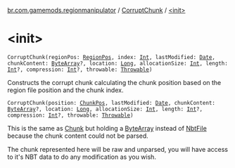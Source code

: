 [br.com.gamemods.regionmanipulator](../index.md) / [CorruptChunk](index.md) / [&lt;init&gt;](./-init-.md)

# &lt;init&gt;

`CorruptChunk(regionPos: `[`RegionPos`](../-region-pos/index.md)`, index: `[`Int`](https://kotlinlang.org/api/latest/jvm/stdlib/kotlin/-int/index.html)`, lastModified: `[`Date`](https://docs.oracle.com/javase/6/docs/api/java/util/Date.html)`, chunkContent: `[`ByteArray`](https://kotlinlang.org/api/latest/jvm/stdlib/kotlin/-byte-array/index.html)`?, location: `[`Long`](https://kotlinlang.org/api/latest/jvm/stdlib/kotlin/-long/index.html)`, allocationSize: `[`Int`](https://kotlinlang.org/api/latest/jvm/stdlib/kotlin/-int/index.html)`, length: `[`Int`](https://kotlinlang.org/api/latest/jvm/stdlib/kotlin/-int/index.html)`?, compression: `[`Int`](https://kotlinlang.org/api/latest/jvm/stdlib/kotlin/-int/index.html)`?, throwable: `[`Throwable`](https://kotlinlang.org/api/latest/jvm/stdlib/kotlin/-throwable/index.html)`)`

Constructs the corrupt chunk calculating the chunk position based on the region file position and the chunk index.

`CorruptChunk(position: `[`ChunkPos`](../-chunk-pos/index.md)`, lastModified: `[`Date`](https://docs.oracle.com/javase/6/docs/api/java/util/Date.html)`, chunkContent: `[`ByteArray`](https://kotlinlang.org/api/latest/jvm/stdlib/kotlin/-byte-array/index.html)`?, location: `[`Long`](https://kotlinlang.org/api/latest/jvm/stdlib/kotlin/-long/index.html)`, allocationSize: `[`Int`](https://kotlinlang.org/api/latest/jvm/stdlib/kotlin/-int/index.html)`, length: `[`Int`](https://kotlinlang.org/api/latest/jvm/stdlib/kotlin/-int/index.html)`?, compression: `[`Int`](https://kotlinlang.org/api/latest/jvm/stdlib/kotlin/-int/index.html)`?, throwable: `[`Throwable`](https://kotlinlang.org/api/latest/jvm/stdlib/kotlin/-throwable/index.html)`)`

This is the same as [Chunk](../-chunk/index.md) but holding a [ByteArray](https://kotlinlang.org/api/latest/jvm/stdlib/kotlin/-byte-array/index.html) instead of [NbtFile](#) because the chunk content could not be parsed.

The chunk represented here will be raw and unparsed, you will have access to it's NBT data to do any modification as you wish.

